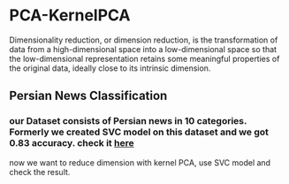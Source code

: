 # PCA-KernelPCA
Dimensionality reduction, or dimension reduction, is the transformation of data from a high-dimensional space into a low-dimensional space so that the low-dimensional representation retains some meaningful properties of the original data, ideally close to its intrinsic dimension.


## Persian News Classification 

### our Dataset consists of Persian news in 10 categories. Formerly we created SVC model on this dataset and we got 0.83 accuracy. check it [here](https://github.com/kiyan-rezaee/Persian-News-Classificaion)

now we want to reduce dimension with kernel PCA, use SVC model and check the result.
